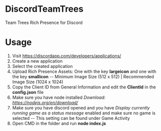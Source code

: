 # DiscordTeamTrees
Team Trees Rich Presence for Discord

# Usage

1) Visit https://discordapp.com/developers/applications/
2) Create a new application
3) Select the created application
4) Upload Rich Presence Assets: One with the key **largeicon** and one with the key **smallicon**
  -- Minimum Image Size (512 x 512) | Recommended Image Size (1024 x 1024)
5) Copy the Client ID from General Information and edit the **ClientId** in the **config.json** file
6) Make sure you have node installed *Download: https://nodejs.org/en/download/*
7) Make sure you have discord opened and you have *Display currently running game as a status message* enabled and make sure no game is selected
  -- This setting can be found under Game Activity
8) Open CMD in the folder and run **node index.js**
